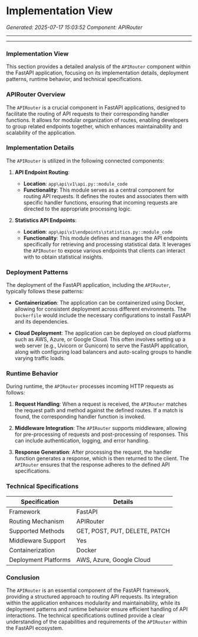 # Implementation View

*Generated: 2025-07-17 15:03:52*
*Component: APIRouter*

---

---
### Implementation View

This section provides a detailed analysis of the `APIRouter` component within the FastAPI application, focusing on its implementation details, deployment patterns, runtime behavior, and technical specifications.

### APIRouter Overview

The `APIRouter` is a crucial component in FastAPI applications, designed to facilitate the routing of API requests to their corresponding handler functions. It allows for modular organization of routes, enabling developers to group related endpoints together, which enhances maintainability and scalability of the application.

### Implementation Details

The `APIRouter` is utilized in the following connected components:

1. **API Endpoint Routing**:
   - **Location**: `app\api\v1\api.py::module_code`
   - **Functionality**: This module serves as a central component for routing API requests. It defines the routes and associates them with specific handler functions, ensuring that incoming requests are directed to the appropriate processing logic.

2. **Statistics API Endpoints**:
   - **Location**: `app\api\v1\endpoints\statistics.py::module_code`
   - **Functionality**: This module defines and manages the API endpoints specifically for retrieving and processing statistical data. It leverages the `APIRouter` to expose various endpoints that clients can interact with to obtain statistical insights.

### Deployment Patterns

The deployment of the FastAPI application, including the `APIRouter`, typically follows these patterns:

- **Containerization**: The application can be containerized using Docker, allowing for consistent deployment across different environments. The `Dockerfile` would include the necessary configurations to install FastAPI and its dependencies.

- **Cloud Deployment**: The application can be deployed on cloud platforms such as AWS, Azure, or Google Cloud. This often involves setting up a web server (e.g., Uvicorn or Gunicorn) to serve the FastAPI application, along with configuring load balancers and auto-scaling groups to handle varying traffic loads.

### Runtime Behavior

During runtime, the `APIRouter` processes incoming HTTP requests as follows:

1. **Request Handling**: When a request is received, the `APIRouter` matches the request path and method against the defined routes. If a match is found, the corresponding handler function is invoked.

2. **Middleware Integration**: The `APIRouter` supports middleware, allowing for pre-processing of requests and post-processing of responses. This can include authentication, logging, and error handling.

3. **Response Generation**: After processing the request, the handler function generates a response, which is then returned to the client. The `APIRouter` ensures that the response adheres to the defined API specifications.

### Technical Specifications

| Specification       | Details                                      |
|---------------------|----------------------------------------------|
| Framework           | FastAPI                                      |
| Routing Mechanism   | APIRouter                                    |
| Supported Methods    | GET, POST, PUT, DELETE, PATCH               |
| Middleware Support   | Yes                                          |
| Containerization     | Docker                                       |
| Deployment Platforms | AWS, Azure, Google Cloud                    |

### Conclusion

The `APIRouter` is an essential component of the FastAPI framework, providing a structured approach to routing API requests. Its integration within the application enhances modularity and maintainability, while its deployment patterns and runtime behavior ensure efficient handling of API interactions. The technical specifications outlined provide a clear understanding of the capabilities and requirements of the `APIRouter` within the FastAPI ecosystem.